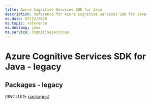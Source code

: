 ```yaml
---
title: Azure Cognitive Services SDK for Java
description: Reference for Azure Cognitive Services SDK for Java
ms.date: 07/12/2025
ms.topic: reference
ms.devlang: java
ms.service: cognitiveservices
---
```

# Azure Cognitive Services SDK for Java - legacy
## Packages - legacy
[!INCLUDE [packages](cognitive-services-index.md)]